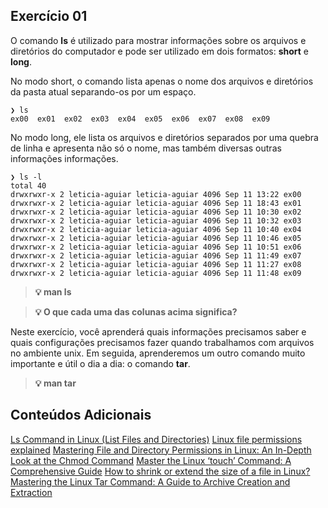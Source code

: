 ## Exercício 01

O comando **ls** é utilizado para mostrar informações sobre os arquivos e diretórios do computador e pode ser utilizado em dois formatos: **short** e **long**.

No modo short, o comando lista apenas o nome dos arquivos e diretórios da pasta atual separando-os por um espaço.
```
❯ ls
ex00  ex01  ex02  ex03	ex04  ex05  ex06  ex07	ex08  ex09
```
No modo long, ele lista os arquivos e diretórios separados por uma quebra de linha e apresenta não só o nome, mas também diversas outras informações informações.
```
❯ ls -l
total 40
drwxrwxr-x 2 leticia-aguiar leticia-aguiar 4096 Sep 11 13:22 ex00
drwxrwxr-x 2 leticia-aguiar leticia-aguiar 4096 Sep 11 18:43 ex01
drwxrwxr-x 2 leticia-aguiar leticia-aguiar 4096 Sep 11 10:30 ex02
drwxrwxr-x 2 leticia-aguiar leticia-aguiar 4096 Sep 11 10:32 ex03
drwxrwxr-x 2 leticia-aguiar leticia-aguiar 4096 Sep 11 10:40 ex04
drwxrwxr-x 2 leticia-aguiar leticia-aguiar 4096 Sep 11 10:46 ex05
drwxrwxr-x 2 leticia-aguiar leticia-aguiar 4096 Sep 11 10:51 ex06
drwxrwxr-x 2 leticia-aguiar leticia-aguiar 4096 Sep 11 11:49 ex07
drwxrwxr-x 2 leticia-aguiar leticia-aguiar 4096 Sep 11 11:27 ex08
drwxrwxr-x 2 leticia-aguiar leticia-aguiar 4096 Sep 11 11:48 ex09
```

> **💡 man ls**

> **💡 O que cada uma das colunas acima significa?**

Neste exercício, você aprenderá quais informações precisamos saber e quais configurações precisamos fazer quando trabalhamos com arquivos no ambiente unix. Em seguida, aprenderemos um outro comando muito importante e útil o dia a dia: o comando **tar**.

> **💡 man tar**

## Conteúdos Adicionais

[Ls Command in Linux (List Files and Directories)](https://linuxize.com/post/how-to-list-files-in-linux-using-the-ls-command/)
[Linux file permissions explained](https://www.redhat.com/sysadmin/linux-file-permissions-explained)
[Mastering File and Directory Permissions in Linux: An In-Depth Look at the Chmod Command](https://www.codelivly.com/chmod/)
[Master the Linux ‘touch’ Command: A Comprehensive Guide](https://hopeness.medium.com/master-the-linux-touch-command-a-comprehensive-guide-61d9dc13c55)
[How to shrink or extend the size of a file in Linux?](https://www.tutorialspoint.com/how-to-shrink-or-extend-the-size-of-a-file-in-linux)
[Mastering the Linux Tar Command: A Guide to Archive Creation and Extraction](https://akashrajpurohit.com/blog/mastering-the-linux-tar-command-a-guide-to-archive-creation-and-extraction/)

